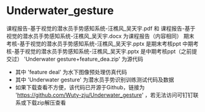 # Underwater_gesture
课程报告-基于视觉的潜水员手势感知系统-汪樵风_吴天宇.pdf 和 课程报告-基于视觉的潜水员手势感知系统-汪樵风_吴天宇.docx 为课程报告（内容相同）
期末考核-基于视觉的潜水员手势感知系统-汪樵风_吴天宇.pptx 是期末考核ppt
中期考核-基于视觉的潜水员手势感知系统-汪樵风_吴天宇.pptx 是中期考核ppt（之前提交过）
'Underwater gesture+feature_dea.zip' 为源代码
- 其中 'feature deal' 为水下图像预处理仿真代码
- 其中 'Underwater gesture' 为潜水员手势识别训练测试代码及数据
- 如果下载查看不方便，该代码已开源于Github，链接为 'https://github.com/Wuty-zju/Underwater_gesture' ，若无法访问可钉钉联系或下载zip解压查看
